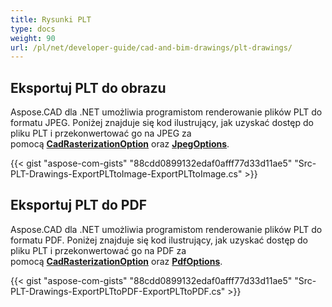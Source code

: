 ```yaml
---
title: Rysunki PLT
type: docs
weight: 90
url: /pl/net/developer-guide/cad-and-bim-drawings/plt-drawings/
---
```


## **Eksportuj PLT do obrazu**

Aspose.CAD dla .NET umożliwia programistom renderowanie plików PLT do formatu JPEG. Poniżej znajduje się kod ilustrujący, jak uzyskać dostęp do pliku PLT i przekonwertować go na JPEG za pomocą [**CadRasterizationOption**](https://reference.aspose.com/cad/net/aspose.cad.imageoptions/cadrasterizationoptions) oraz [**JpegOptions**](https://reference.aspose.com/cad/net/aspose.cad.imageoptions/jpegoptions).

{{< gist "aspose-com-gists" "88cdd0899132edaf0afff77d33d11ae5" "Src-PLT-Drawings-ExportPLTtoImage-ExportPLTtoImage.cs" >}}

## **Eksportuj PLT do PDF**

Aspose.CAD dla .NET umożliwia programistom renderowanie plików PLT do formatu PDF. Poniżej znajduje się kod ilustrujący, jak uzyskać dostęp do pliku PLT i przekonwertować go na PDF za pomocą [**CadRasterizationOption**](https://reference.aspose.com/cad/net/aspose.cad.imageoptions/cadrasterizationoptions) oraz [**PdfOptions**](https://reference.aspose.com/cad/net/aspose.cad.imageoptions/pdfoptions).

{{< gist "aspose-com-gists" "88cdd0899132edaf0afff77d33d11ae5" "Src-PLT-Drawings-ExportPLTtoPDF-ExportPLTtoPDF.cs" >}}
